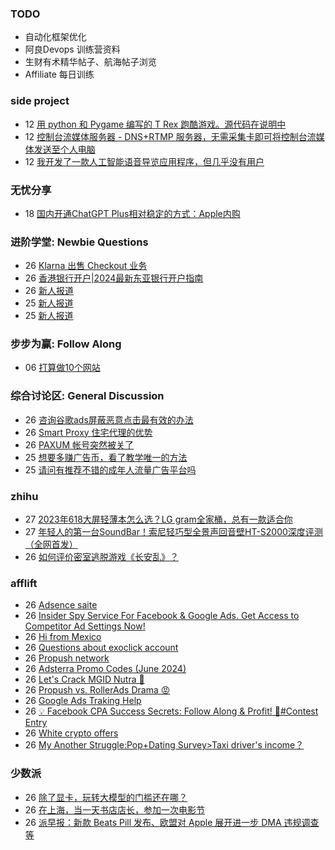 ### TODO
-  自动化框架优化
-  阿良Devops 训练营资料
-  生财有术精华帖子、航海帖子浏览
-  Affiliate 每日训练

### side project
<!-- sideproject:START -->
-  12 [用 python 和 Pygame 编写的 T Rex 跑酷游戏。源代码在说明中](https://www.youtube.com/watch?v=pZySIXSelCA)
-  12 [控制台流媒体服务器 - DNS+RTMP 服务器，无需采集卡即可将控制台流媒体发送至个人电脑](https://github.com/Aioros/console-streaming-server)
-  12 [我开发了一款人工智能语音导览应用程序，但几乎没有用户](https://www.reddit.com/r/SideProject/comments/18gpp0e/ive_built_an_ai_audio_tour_app_but_have_almost_no/)<!-- sideproject:END -->


### 无忧分享
<!-- ruyo:START -->
-  18 [国内开通ChatGPT Plus相对稳定的方式：Apple内购](https://51.ruyo.net/18681.html)<!-- ruyo:END -->

### 进阶学堂: Newbie Questions
<!-- advertcn1:START -->
-  26 [Klarna 出售 Checkout 业务](https://www.advertcn.com/thread-115503-1-1.html)
-  26 [香港银行开户|2024最新东亚银行开户指南](https://www.advertcn.com/thread-115502-1-1.html)
-  26 [新人报道](https://www.advertcn.com/thread-115499-1-1.html)
-  25 [新人报道](https://www.advertcn.com/thread-115496-1-1.html)
-  25 [新人报道](https://www.advertcn.com/thread-115491-1-1.html)<!-- advertcn1:END -->

### 步步为赢: Follow Along
<!-- advertcn2:START -->
-  06 [打算做10个网站](https://www.advertcn.com/thread-115247-1-1.html)<!-- advertcn2:END -->

### 综合讨论区: General Discussion
<!-- advertcn3:START -->
-  26 [咨询谷歌ads屏蔽恶意点击最有效的办法](https://www.advertcn.com/thread-115504-1-1.html)
-  26 [Smart Proxy 住宅代理的优势](https://www.advertcn.com/thread-115500-1-1.html)
-  26 [PAXUM 帐号突然被关了](https://www.advertcn.com/thread-115498-1-1.html)
-  25 [想要多赚广告币，看了教学唯一的方法](https://www.advertcn.com/thread-115493-1-1.html)
-  25 [请问有推荐不错的成年人流量广告平台吗](https://www.advertcn.com/thread-115492-1-1.html)<!-- advertcn3:END -->


### zhihu
<!-- zhihu:START -->
-  27 [2023年618大屏轻薄本怎么选？LG gram全家桶，总有一款适合你](http://zhuanlan.zhihu.com/p/632641888?utm_campaign=rss&utm_medium=rss&utm_source=rss&utm_content=title)
-  27 [年轻人的第一台SoundBar！索尼轻巧型全景声回音壁HT-S2000深度评测（全网首发）](http://zhuanlan.zhihu.com/p/630990296?utm_campaign=rss&utm_medium=rss&utm_source=rss&utm_content=title)
-  26 [如何评价密室逃脱游戏《长安乱》？](http://www.zhihu.com/question/563950552/answer/3045961312?utm_campaign=rss&utm_medium=rss&utm_source=rss&utm_content=title)<!-- zhihu:END -->

### afflift
<!-- afflift:START -->
-  26 [Adsence saite](https://afflift.com/f/threads/adsence-saite.13351/)
-  26 [Insider Spy Service For Facebook &amp; Google Ads. Get Access to Competitor Ad Settings Now!](https://afflift.com/f/threads/insider-spy-service-for-facebook-google-ads-get-access-to-competitor-ad-settings-now.13060/)
-  26 [Hi from Mexico](https://afflift.com/f/threads/hi-from-mexico.13341/)
-  26 [Questions about exoclick account](https://afflift.com/f/threads/questions-about-exoclick-account.13350/)
-  26 [Propush network](https://afflift.com/f/threads/propush-network.13345/)
-  26 [Adsterra Promo Codes &lpar;June 2024&rpar;](https://afflift.com/f/threads/adsterra-promo-codes-june-2024.13269/)
-  26 [Let&#39;s Crack MGID Nutra 🚀](https://afflift.com/f/threads/lets-crack-mgid-nutra-%F0%9F%9A%80.12967/)
-  26 [Propush vs. RollerAds Drama 😡](https://afflift.com/f/threads/propush-vs-rollerads-drama-%F0%9F%98%A1.12983/)
-  26 [Google Ads Traking Help](https://afflift.com/f/threads/google-ads-traking-help.13344/)
-  26 [💡 Facebook CPA Success Secrets: Follow Along &amp; Profit! 💸#Contest Entry](https://afflift.com/f/threads/%F0%9F%92%A1-facebook-cpa-success-secrets-follow-along-profit-%F0%9F%92%B8-contest-entry.12886/)
-  26 [White crypto offers](https://afflift.com/f/threads/white-crypto-offers.13347/)
-  26 [My Another Struggle:Pop+Dating Survey&gt;Taxi driver&#39;s income？](https://afflift.com/f/threads/my-another-struggle-pop-dating-survey-taxi-drivers-income%EF%BC%9F.13190/)<!-- afflift:END -->

### 少数派
<!-- sspai:START -->
-  26 [除了显卡，玩转大模型的门槛还在哪？](https://sspai.com/post/89162)
-  26 [在上海，当一天书店店长，参加一次电影节](https://sspai.com/post/89523)
-  26 [派早报：新款 Beats Pill 发布、欧盟对 Apple 展开进一步 DMA 违规调查等](https://sspai.com/post/89935)<!-- sspai:END -->
